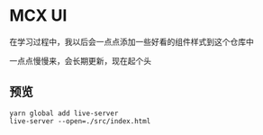 # MCX UI

在学习过程中，我以后会一点点添加一些好看的组件样式到这个仓库中

一点点慢慢来，会长期更新，现在起个头

## 预览

```
yarn global add live-server
live-server --open=./src/index.html
```